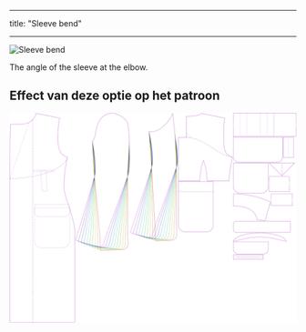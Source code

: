 - - -
title: "Sleeve bend"
- - -

![Sleeve bend](./sleevebend.svg)

The angle of the sleeve at the elbow.

## Effect van deze optie op het patroon

![This image shows the effect of this option by superimposing several variants that have a different value for this option](carlton_sleevebend_sample.svg "Effect of this option on the pattern")
